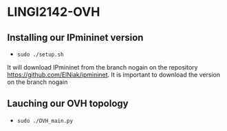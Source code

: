 # LINGI2142-OVH

## Installing our IPmininet version
* `sudo ./setup.sh`

It will download IPmininet from the branch nogain on the repository https://github.com/ElNiak/ipmininet. It is important to download the version on the branch nogain

## Lauching our OVH topology
* `sudo ./OVH_main.py`
